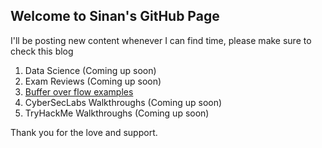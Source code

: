 ## Welcome to Sinan's GitHub Page

I'll be posting new content whenever I can find time, please make sure to check this blog 

  1. Data Science (Coming up soon)
  2. Exam Reviews (Coming up soon)
  3. [Buffer over flow examples](bufferoverflows.md)
  4. CyberSecLabs Walkthroughs (Coming up soon)
  5. TryHackMe Walkthroughs (Coming up soon)

Thank you for the love and support.
